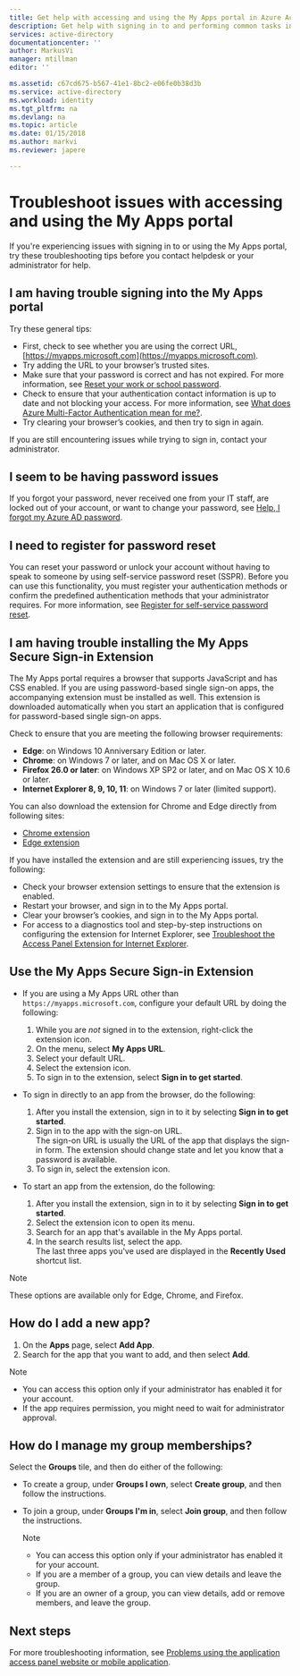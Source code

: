 ```yaml
---
title: Get help with accessing and using the My Apps portal in Azure Active Directory | Microsoft Docs
description: Get help with signing in to and performing common tasks in the access panel.
services: active-directory
documentationcenter: ''
author: MarkusVi
manager: mtillman
editor: ''

ms.assetid: c67cd675-b567-41e1-8bc2-e06fe0b38d3b
ms.service: active-directory
ms.workload: identity
ms.tgt_pltfrm: na
ms.devlang: na
ms.topic: article
ms.date: 01/15/2018
ms.author: markvi
ms.reviewer: japere

---
```

# Troubleshoot issues with accessing and using the My Apps portal

If you're experiencing issues with signing in to or using the My Apps portal, try these troubleshooting tips before you contact helpdesk or your administrator for help.

## I am having trouble signing into the My Apps portal

Try these general tips:

- First, check to see whether you are using the correct URL, [https://myapps.microsoft.com](https://myapps.microsoft.com).
- Try adding the URL to your browser’s trusted sites.
- Make sure that your password is correct and has not expired. For more information, see [Reset your work or school password](active-directory-passwords-update-your-own-password.md).
- Check to ensure that your authentication contact information is up to date and not blocking your access. For more information, see [What does Azure Multi-Factor Authentication mean for me?](https://docs.microsoft.com/azure/multi-factor-authentication/end-user/multi-factor-authentication-end-user).
- Try clearing your browser’s cookies, and then try to sign in again.

If you are still encountering issues while trying to sign in, contact your administrator.


## I seem to be having password issues

If you forgot your password, never received one from your IT staff, are locked out of your account, or want to change your password, see [Help, I forgot my Azure AD password](active-directory-passwords-update-your-own-password.md).

## I need to register for password reset

You can reset your password or unlock your account without having to speak to someone by using self-service password reset (SSPR). Before you can use this functionality, you must register your authentication methods or confirm the predefined authentication methods that your administrator requires. For more information, see [Register for self-service password reset](active-directory-passwords-reset-register.md).


## I am having trouble installing the My Apps Secure Sign-in Extension

The My Apps portal requires a browser that supports JavaScript and has CSS enabled. If you are using password-based single sign-on apps, the accompanying extension must be installed as well. This extension is downloaded automatically when you start an application that is configured for password-based single sign-on apps.

Check to ensure that you are meeting the following browser requirements:
- **Edge**: on Windows 10 Anniversary Edition or later.
- **Chrome**: on Windows 7 or later, and on Mac OS X or later.
- **Firefox 26.0 or later**: on Windows XP SP2 or later, and on Mac OS X 10.6 or later.
- **Internet Explorer 8, 9, 10, 11**: on Windows 7 or later (limited support).

You can also download the extension for Chrome and Edge directly from following sites:

- [Chrome extension](https://chrome.google.com/webstore/detail/access-panel-extension/ggjhpefgjjfobnfoldnjipclpcfbgbhl)
- [Edge extension](https://www.microsoft.com/store/apps/9pc9sckkzk84)

If you have installed the extension and are still experiencing issues, try the following:

- Check your browser extension settings to ensure that the extension is enabled.
- Restart your browser, and sign in to the My Apps portal.
- Clear your browser’s cookies, and sign in to the My Apps portal.
- For access to a diagnostics tool and step-by-step instructions on configuring the extension for Internet Explorer, see [Troubleshoot the Access Panel Extension for Internet Explorer](https://docs.microsoft.com/azure/active-directory/active-directory-saas-ie-troubleshooting).

## Use the My Apps Secure Sign-in Extension
* If you are using a My Apps URL other than `https://myapps.microsoft.com`, configure your default URL by doing the following:
   1. While you are *not* signed in to the extension, right-click the extension icon.
   2. On the menu, select **My Apps URL**.
   3. Select your default URL.
   4. Select the extension icon.
   5. To sign in to the extension, select **Sign in to get started**.

* To sign in directly to an app from the browser, do the following:
   1. After you install the extension, sign in to it by selecting **Sign in to get started**.
   2. Sign in to the app with the sign-on URL.  
       The sign-on URL is usually the URL of the app that displays the sign-in form.
       The extension should change state and let you know that a password is available.
   3. To sign in, select the extension icon.

* To start an app from the extension, do the following:
   1. After you install the extension, sign in to it by selecting **Sign in to get started**.
   2. Select the extension icon to open its menu.
   3. Search for an app that's available in the My Apps portal.
   4. In the search results list, select the app.  
       The last three apps you've used are displayed in the **Recently Used** shortcut list.

> [!NOTE]
> These options are available only for Edge, Chrome, and Firefox.

## How do I add a new app?

1.	On the **Apps** page, select **Add App**.
2.	Search for the app that you want to add, and then select **Add**.

   > [!NOTE]
   > * You can access this option only if your administrator has enabled it for your account.
   > * If the app requires permission, you might need to wait for administrator approval.
   > 

## How do I manage my group memberships?

Select the **Groups** tile, and then do either of the following: 
* To create a group, under **Groups I own**, select **Create group**, and then follow the instructions.
* To join a group, under **Groups I'm in**, select **Join group**, and then follow the instructions.

   > [!NOTE]
   > * You can access this option only if your administrator has enabled it for your account.
   > * If you are a member of a group, you can view details and leave the group.
   > * If you are an owner of a group, you can view details, add or remove members, and leave the group.
   >


## Next steps

For more troubleshooting information, see [Problems using the application access panel website or mobile application](active-directory-application-access-panel-content-map.md).

